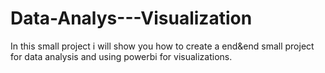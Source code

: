 
# Data-Analys---Visualization

In this small project i will show you how to create a end&end small project for data analysis and using powerbi for visualizations.
